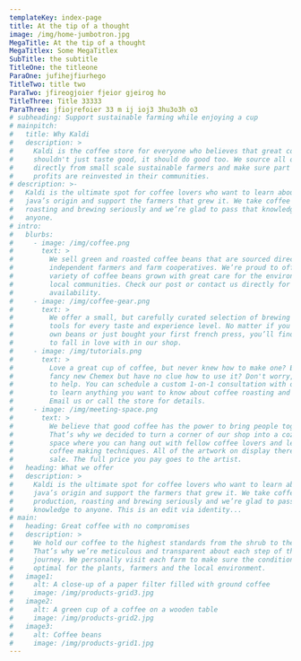 ```yaml
---
templateKey: index-page
title: At the tip of a thought
image: /img/home-jumbotron.jpg
MegaTitle: At the tip of a thought
MegaTitlex: Some MegaTitlex
SubTitle: the subtitle
TitleOne: the titleone
ParaOne: jufihejfiurhego
TitleTwo: title two
ParaTwo: jfireogjoier fjeior gjeirog ho
TitleThree: Title 33333
ParaThree: jfiojrefoier 33 m ij ioj3 3hu3o3h o3
# subheading: Support sustainable farming while enjoying a cup
# mainpitch:
#   title: Why Kaldi
#   description: >
#     Kaldi is the coffee store for everyone who believes that great coffee
#     shouldn't just taste good, it should do good too. We source all of our beans
#     directly from small scale sustainable farmers and make sure part of the
#     profits are reinvested in their communities.
# description: >-
#   Kaldi is the ultimate spot for coffee lovers who want to learn about their
#   java’s origin and support the farmers that grew it. We take coffee production,
#   roasting and brewing seriously and we’re glad to pass that knowledge to
#   anyone.
# intro:
#   blurbs:
#     - image: /img/coffee.png
#       text: >
#         We sell green and roasted coffee beans that are sourced directly from
#         independent farmers and farm cooperatives. We’re proud to offer a
#         variety of coffee beans grown with great care for the environment and
#         local communities. Check our post or contact us directly for current
#         availability.
#     - image: /img/coffee-gear.png
#       text: >
#         We offer a small, but carefully curated selection of brewing gear and
#         tools for every taste and experience level. No matter if you roast your
#         own beans or just bought your first french press, you’ll find a gadget
#         to fall in love with in our shop.
#     - image: /img/tutorials.png
#       text: >
#         Love a great cup of coffee, but never knew how to make one? Bought a
#         fancy new Chemex but have no clue how to use it? Don't worry, we’re here
#         to help. You can schedule a custom 1-on-1 consultation with our baristas
#         to learn anything you want to know about coffee roasting and brewing.
#         Email us or call the store for details.
#     - image: /img/meeting-space.png
#       text: >
#         We believe that good coffee has the power to bring people together.
#         That’s why we decided to turn a corner of our shop into a cozy meeting
#         space where you can hang out with fellow coffee lovers and learn about
#         coffee making techniques. All of the artwork on display there is for
#         sale. The full price you pay goes to the artist.
#   heading: What we offer
#   description: >
#     Kaldi is the ultimate spot for coffee lovers who want to learn about their
#     java’s origin and support the farmers that grew it. We take coffee
#     production, roasting and brewing seriously and we’re glad to pass that
#     knowledge to anyone. This is an edit via identity...
# main:
#   heading: Great coffee with no compromises
#   description: >
#     We hold our coffee to the highest standards from the shrub to the cup.
#     That’s why we’re meticulous and transparent about each step of the coffee’s
#     journey. We personally visit each farm to make sure the conditions are
#     optimal for the plants, farmers and the local environment.
#   image1:
#     alt: A close-up of a paper filter filled with ground coffee
#     image: /img/products-grid3.jpg
#   image2:
#     alt: A green cup of a coffee on a wooden table
#     image: /img/products-grid2.jpg
#   image3:
#     alt: Coffee beans
#     image: /img/products-grid1.jpg
---
```

